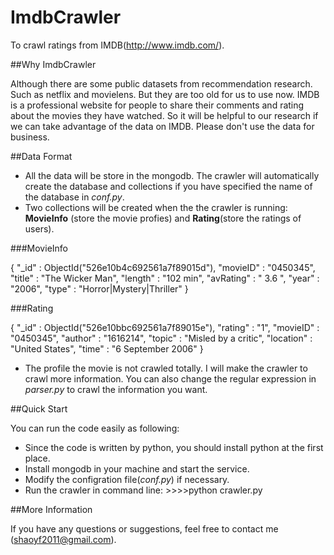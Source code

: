 ImdbCrawler
===========

To crawl ratings from IMDB(http://www.imdb.com/).

##Why ImdbCrawler

Although there are some public datasets from recommendation research. 
Such as netflix and movielens. But they are too old for us to use now. 
IMDB is a professional website for people to share their comments and 
rating about the movies they have watched. So it will be helpful to 
our research if we can take advantage of the data on IMDB. Please 
don't use the data for business.

##Data Format

* All the data will be store in the mongodb. The crawler will automatically
create the database and collections if you have specified the name of the
database in *conf.py*.
* Two collections will be created when the the crawler is running: **MovieInfo**
(store the movie profies) and **Rating**(store the ratings of users).

###MovieInfo

{ "_id" : ObjectId("526e10b4c692561a7f89015d"), "movieID" : "0450345", "title" : "The Wicker Man", "length" : "102 min", "avRating" : " 3.6 ", "year" : "2006", "type" : "Horror|Mystery|Thriller" }

###Rating

{ "_id" : ObjectId("526e10bbc692561a7f89015e"), "rating" : "1", "movieID" : "0450345", "author" : "1616214", "topic" : "Misled by a critic", "location" : "United States", "time" : "6 September 2006" }


* The profile the movie is not crawled totally. I will make the crawler to crawl
more information. You can also change the regular expression in *parser.py* to crawl the information you want.

##Quick Start

You can run the code easily as following:
* Since the code is written by python, you should install python at 
the first place.
* Install mongodb in your machine and start the service.
* Modify the configration file(*conf.py*) if necessary.
* Run the crawler in command line:    >>>>python crawler.py

##More Information

If you have any questions or suggestions, feel free to contact me
(shaoyf2011@gmail.com).

